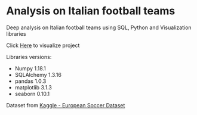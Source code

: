 # Analysis on Italian football teams
Deep analysis on Italian football teams using SQL, Python and Visualization libraries

Click [Here](https://github.com/LucianoBesada/Analysis_on_Italian_football_teams/blob/main/Investigate%20a%20dataset%20Project%20-%20Italian%20Football%20Teams%20%20.ipynb) to visualize project

Libraries versions:
- Numpy                              1.18.1
- SQLAlchemy                         1.3.16
- pandas                             1.0.3
- matplotlib                         3.1.3
- seaborn                            0.10.1

Dataset from [Kaggle - European Soccer Dataset](https://www.kaggle.com/hugomathien/soccer)
